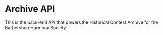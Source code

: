 # Archive API

This is the back-end API that powers the Historical Contest Archive for the Barbershop Harmony Society.
